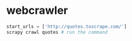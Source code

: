 # webcrawler
```python
start_urls = ['http://quotes.toscrape.com/']
scrapy crawl quotes # run the command
```
